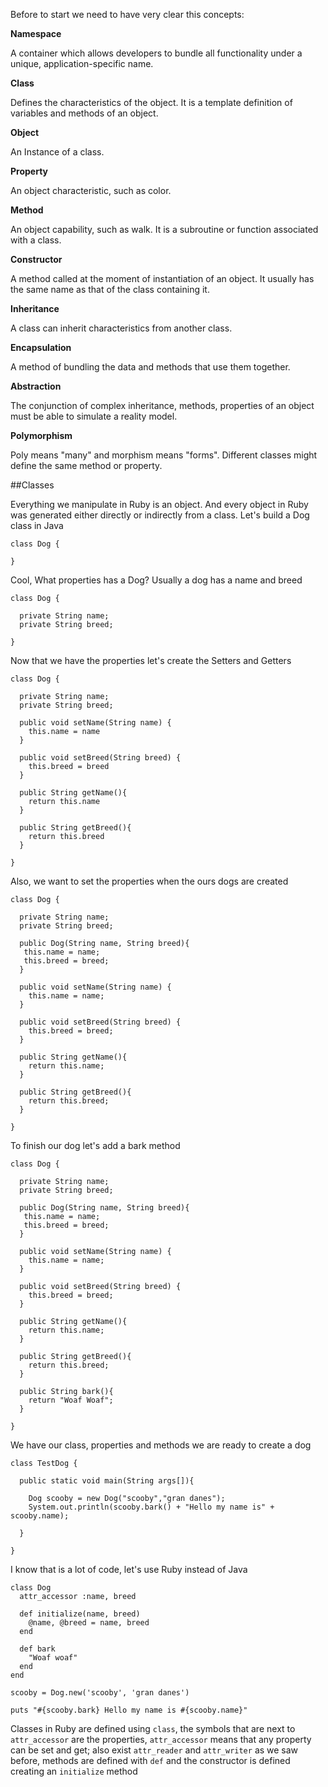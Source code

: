 Before to start we need to have very clear this concepts:

**Namespace**

A container which allows developers to bundle all functionality under a unique, application-specific name.

**Class**

Defines the characteristics of the object. It is a template definition of variables and methods of an object.

**Object**

An Instance of a class.

**Property**

An object characteristic, such as color.

**Method**

An object capability, such as walk. It is a subroutine or function associated with a class.

**Constructor**

A method called at the moment of instantiation of an object. It usually has the same name as that of the class containing it.

**Inheritance**

A class can inherit characteristics from another class.

**Encapsulation**

A method of bundling the data and methods that use them together.

**Abstraction**

The conjunction of complex inheritance, methods, properties of an object must be able to simulate a reality model.

**Polymorphism**

Poly means "many"  and morphism means "forms". Different classes might define the same method or property.


##Classes

Everything we manipulate in Ruby is an object. And every object in Ruby was generated either directly or indirectly from a class. Let's build a Dog class in Java

```
class Dog {

}
```

Cool, What properties has a Dog? Usually a dog has a name and breed

```
class Dog {
  
  private String name;
  private String breed;

}
```

Now that we have the properties let's create the Setters and Getters

```
class Dog {
  
  private String name;
  private String breed;

  public void setName(String name) {
    this.name = name
  }

  public void setBreed(String breed) {
    this.breed = breed
  }

  public String getName(){
    return this.name
  }

  public String getBreed(){
    return this.breed
  }

}
```

Also, we want to set the properties when the ours dogs are created

```
class Dog {
  
  private String name;
  private String breed;

  public Dog(String name, String breed){
   this.name = name;
   this.breed = breed;
  }

  public void setName(String name) {
    this.name = name;
  }

  public void setBreed(String breed) {
    this.breed = breed;
  }

  public String getName(){
    return this.name;
  }

  public String getBreed(){
    return this.breed;
  }

}
```

To finish our dog let's add a bark method

```
class Dog {
  
  private String name;
  private String breed;

  public Dog(String name, String breed){
   this.name = name;
   this.breed = breed;
  }

  public void setName(String name) {
    this.name = name;
  }

  public void setBreed(String breed) {
    this.breed = breed;
  }

  public String getName(){
    return this.name;
  }

  public String getBreed(){
    return this.breed;
  }

  public String bark(){
    return "Woaf Woaf";
  }

}

```

We have our class, properties and methods we are ready to create a dog

```
class TestDog {

  public static void main(String args[]){

    Dog scooby = new Dog("scooby","gran danes");
    System.out.println(scooby.bark() + "Hello my name is" + scooby.name);

  }

}
```


I know that is a lot of code, let's use Ruby instead of Java

```
class Dog
  attr_accessor :name, breed

  def initialize(name, breed)
    @name, @breed = name, breed
  end

  def bark
    "Woaf woaf"
  end
end

scooby = Dog.new('scooby', 'gran danes')

puts "#{scooby.bark} Hello my name is #{scooby.name}"
```

Classes in Ruby are defined using `class`, the symbols that are next to `attr_accessor` are the properties, `attr_accessor` means that any property can be set and get; also exist `attr_reader` and `attr_writer` as we saw before, methods are defined with `def` and the constructor is defined creating an `initialize` method 